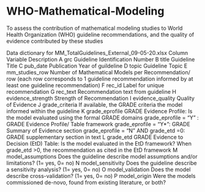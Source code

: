 # WHO-Mathematical-Modeling
 To assess the contribution of mathematical modeling studies to World Health Organization (WHO) guideline recommendations, and the quality of evidence contributed by these studies

Data dictionary for  MM_TotalGuidelines_External_09-05-20.xlsx 
Column	Variable	Description
A	grc	Guideline Identification Number
B	title	Guideline Title 
C	pub_date	Publication Year of guildeline
D	topic	Guideline Topic
E	mm_studies_row	Number of Mathematical Models per Recommendation/ row (each row corresponds to 1 guideline recommendation informed by at least one guideline recommendation)
F	rec_id	Label for unique recommendation 
G	rec_text	Recommendation text from guideline 
H	evidence_strength	Strength of Recommendation
I	evidence_quality	Quality of Evidence 
J	grade_criteria	If available, the GRADE criteria the model informed within the guideline 
K	grade_eprofile	GRADE Evidence Profile: Is the model evaluated using the formal GRADE domains
grade_eprofile = “Y” : GRADE Evidence Profile/ Table framework
grade_eprofile = “Y*”: GRADE Summary of Evidence section
grade_eprofile = “N” AND grade_etd =0: GRADE supplementary section in text
L	grade_etd	GRADE Evidence to Decision (EtD) Table: Is the model evaluated in the EtD framework?
When grade_etd >0, the recommendation as cited in the EtD framework
M	model_assumptions	Does the guideline describe model assumptions and/or limitations? (1= yes, 0= no)
N	model_sensitivity	Does the guideline describe a sensitivity analysis? (1= yes, 0= no)
O	model_validation	Does the model describe cross-validation? (1= yes, 0= no)
P	model_origin	Were the models commissioned de-novo, found from existing literature, or both? 
